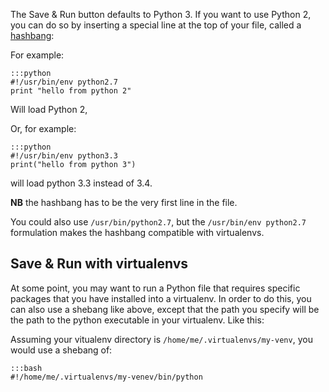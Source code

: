 
<!--
.. title: How can I use a different version of Python for the Save & Run button?
.. slug: SaveAndRunPythonVersion
.. date: 2015-05-13 14:35:28 UTC+01:00
.. tags:
.. category:
.. link:
.. description:
.. type: text
-->



The Save &amp; Run button defaults to Python 3. If you want to use Python 2,
you can do so by inserting a special line at the top of your file, called a
[hashbang](https://en.wikipedia.org/wiki/Shebang_%28Unix%29):

For example:

    :::python
    #!/usr/bin/env python2.7
    print "hello from python 2"



Will load Python 2,

Or, for example:

    :::python
    #!/usr/bin/env python3.3
    print("hello from python 3")



will load python 3.3 instead of 3.4.

**NB** the hashbang has to be the very first line in the file.

You could also use `/usr/bin/python2.7`, but the `/usr/bin/env python2.7`
formulation makes the hashbang compatible with virtualenvs.

## Save & Run with virtualenvs
At some point, you may want to run a Python file that requires specific
packages that you have installed into a virtualenv. In order to do this, you
can also use a shebang like above, except that the path you specify will be the
path to the python executable in your virtualenv. Like this:

Assuming your vitualenv directory is `/home/me/.virtualenvs/my-venv`, you would
use a shebang of:

    :::bash
    #!/home/me/.virtualenvs/my-venev/bin/python
